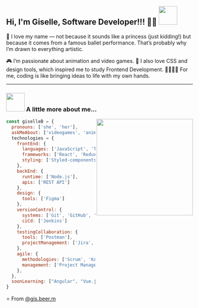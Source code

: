 ## Hi, I'm Giselle, Software Developer!!! 👨‍💻 <img src="https://media.giphy.com/media/mGcNjsfWAjY5AEZNw6/giphy.gif" width="50">

💫 I love my name — not because it sounds like a princess (just kidding!) but because it comes from a famous ballet performance. That’s probably why I’m drawn to everything artistic.

🎮 I’m passionate about animation and video games.
🎨 I also love CSS and design tools, which inspired me to study Frontend Development. 
👩‍💻👩‍🎨 For me, coding is like bringing ideas to life with my own hands.

***

### <img src="https://media.giphy.com/media/VgCDAzcKvsR6OM0uWg/giphy.gif" width="50"> A little more about me...

<img align='right' src="https://c.tenor.com/MuePUtmy1ZMAAAAC/himouto-umaru.gif" width="260">

```javascript
const giselleB = {
  pronouns: ['she', 'her'],
  askMeAbout: ['videogames', 'anime', 'food', 'craftBeer', 'coffee', 'my cats'],
  technologies = {
    frontEnd: {
      languages: ['JavaScript', 'TypeScript', 'HTML', 'CSS'],
      frameworks: ['React', 'Redux', 'Next.js'],
      styling: ['Styled-components', 'Storybook']
    },
    backEnd: {
      runtime: ['Node.js'],
      apis: ['REST API']
    },
    design: {
      tools: ['Figma']
    },
    versionControl: {
      systems: ['Git', 'GitHub', 'Bitbucket'],
      ciCd: ['Jenkins']
    },
    testingCollaboration: {
      tools: ['Postman'],
      projectManagement: ['Jira', 'Confluence']
    },
    agile: {
      methodologies: ['Scrum', 'Kanban', 'Agile Methodologies'],
      management: ['Project Management']
    },
  },
  soonLearning: ["Angular", "Vue.js"],
}
```
  
  ⭐️ From [@gis.beer.m](https://github.com/KGISELLE)

<!--
**KGISELLE/KGISELLE** is a ✨ _special_ ✨ repository because its `README.md` (this file) appears on your GitHub profile.

Here are some ideas to get you started:

- 🔭 I’m currently working on ...
- 🌱 I’m currently learning ...
- 👯 I’m looking to collaborate on ...
- 🤔 I’m looking for help with ...
- 💬 Ask me about ...
- 📫 How to reach me: ...
- 😄 Pronouns: ...
- ⚡ Fun fact: ...
-->
